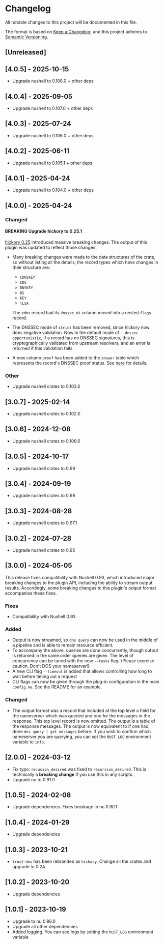# Changelog

All notable changes to this project will be documented in this file.

The format is based on [Keep a Changelog](https://keepachangelog.com/en/1.0.0/),
and this project adheres to [Semantic Versioning](https://semver.org/spec/v2.0.0.html).

## [Unreleased]

## [4.0.5] - 2025-10-15

* Upgrade nushell to 0.108.0 + other deps

## [4.0.4] - 2025-09-05

* Upgrade nushell to 0.107.0 + other deps

## [4.0.3] - 2025-07-24

* Upgrade nushell to 0.106.0 + other deps

## [4.0.2] - 2025-06-11

* Upgrade nushell to 0.105.1 + other deps

## [4.0.1] - 2025-04-24

* Upgrade nushell to 0.104.0 + other deps

## [4.0.0] - 2025-04-24

### Changed

#### **BREAKING** Upgrade hickory to 0.25.1
[hickory 0.25](https://github.com/hickory-dns/hickory-dns/releases/tag/v0.25.0)
introduced massive breaking changes. The output of this plugin was updated to
reflect those changes.

* Many breaking changes were made to the data structures of the crate, so
  without listing all the details, the record types which have changes
  in their structure are:

  * `CDNSKEY`
  * `CDS`
  * `DNSKEY`
  * `DS`
  * `KEY`
  * `TLSA`

  The `edns` record had its `dnssec_ok` column moved into a nested `flags`
  record.
* The DNSSEC mode of `strict` has been removed, since hickory now does negative
  validation. Now in the default mode of `--dnssec opportunistic`, if a record
  has no DNSSEC signatures, this is cryptographically validated from upstream
  resolvers, and an error is returned if this validation fails.
* A new column `proof` has been added to the `answer` table which represents the
  record's DNSSEC proof status. See
  [here](https://docs.rs/hickory-proto/0.25.1/hickory_proto/dnssec/proof/enum.Proof.html)
  for details.

### Other
* Upgrade nushell crates to 0.103.0

## [3.0.7] - 2025-02-14

* Upgrade nushell crates to 0.102.0

## [3.0.6] - 2024-12-08

* Upgrade nushell crates to 0.100.0

## [3.0.5] - 2024-10-17

* Upgrade nushell crates to 0.99

## [3.0.4] - 2024-09-19

* Upgrade nushell crates to 0.98

## [3.0.3] - 2024-08-28

* Upgrade nushell crates to 0.97.1

## [3.0.2] - 2024-07-28

* Upgrade nushell crates to 0.96

## [3.0.0] - 2024-05-05

This release fixes compatibility with Nushell 0.93, which introduced major
breaking changes to the plugin API, including the ability to stream output
results. Accordingly, some breaking changes to this plugin's output format
accompanies these fixes.


### Fixes

* Compatibility with Nushell 0.93

### Added

* Output is now streamed, so `dns query` can now be used in the middle of a
  pipeline and is able to remain resource efficient.
* To accompany the above, queries are done concurrently, though output is
  returned in the same order queries are given. The level of concurrency can be
  tuned with the new `--tasks` flag. (Please exercise caution. Don't DOS your
  nameserver!)
* A new CLI flag `--timeout` is added that allows controlling how long to wait
  before timing out a request
* CLI flags can now be given through the plug-in configuration in the main
  `config.nu`. See the README for an example.

### Changed

* The output format was a record that included at the top level a field for
  the nameserver which was queried and one for the messages in the response.
  This top level record is now omitted. The output is a table of the response
  messages. The output is now equivalent to if one had done `dns query | get
  messages` before. If you wish to confirm which nameserver you are querying,
  you can set the `RUST_LOG` environment variable to `info`.

## [2.0.0] - 2024-03-12

* Fix typo: `recusion_desired` was fixed to `recursion_desired`. This is
  technically a **breaking change** if you use this in any scripts.
* Upgrade nu to 0.91.0

## [1.0.5] - 2024-02-08

* Upgrade dependencies. Fixes breakage in nu 0.90.1

## [1.0.4] - 2024-01-29

* Upgrade dependencies

## [1.0.3] - 2023-10-21

* `trust-dns` has been rebranded as `hickory`. Change all the crates and upgrade
  to 0.24

## [1.0.2] - 2023-10-20

* Upgrade dependencies

## [1.0.1] - 2023-10-19

* Upgrade to nu 0.86.0
* Upgrade all other dependencies
* Added logging. You can see logs by setting the `RUST_LOG` environment variable
